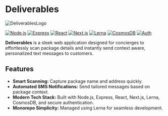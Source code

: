 # Deliverables

![DeliverablesLogo](https://github.com/user-attachments/assets/4a49abb4-2fa9-4965-9d21-819cd21394af)

[![Node.js](https://img.shields.io/badge/Node.js-339933?style=for-the-badge&logo=node.js&logoColor=white)](https://nodejs.org/) [![Express](https://img.shields.io/badge/Express-000000?style=for-the-badge&logo=express&logoColor=white)](https://expressjs.com/) [![React](https://img.shields.io/badge/React-20232A?style=for-the-badge&logo=react&logoColor=61DAFB)](https://reactjs.org/) [![Next.js](https://img.shields.io/badge/Next.js-000000?style=for-the-badge&logo=next.js&logoColor=white)](https://nextjs.org/) [![Lerna](https://img.shields.io/badge/Lerna-FFCC00?style=for-the-badge&logo=lerna&logoColor=black)](https://lerna.js.org/) [![CosmosDB](https://img.shields.io/badge/CosmosDB-0078D4?style=for-the-badge&logo=azure&logoColor=white)](https://azure.microsoft.com/en-us/services/cosmos-db/) [![Auth](https://img.shields.io/badge/Auth-FF6600?style=for-the-badge&logo=auth0&logoColor=white)](https://auth0.com/)

**Deliverables** is a sleek web application designed for concierges to effortlessly scan package details and instantly send context aware, personalized text messages to customers.

## Features

- **Smart Scanning:** Capture package name and address quickly.
- **Automated SMS Notifications:** Send tailored messages based on package context.
- **Modern Tech Stack:** Built with Node.js, Express, React, Next.js, Lerna, CosmosDB, and secure authentication.
- **Monorepo Simplicity:** Managed using Lerna for seamless development.
